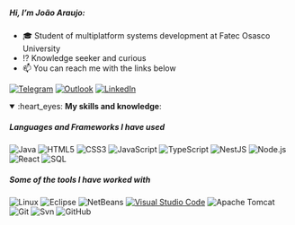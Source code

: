 ##### Hi, I’m João Araujo:

- :mortar_board: Student of multiplatform systems development at Fatec Osasco University
- :interrobang: Knowledge seeker and curious
- :mailbox: You can reach me with the links below

[![Telegram](https://img.shields.io/badge/-TELEGRAM-2CA5E0?style=for-the-badge&logo=telegram&logoColor=white)](https://t.me/eojohnaraujo)
[![Outlook](https://img.shields.io/badge/-OUTLOOK-0078D4?style=for-the-badge&logo=microsoftoutlook&logoColor=white)](mailto:j.joaosantos@outlook.com)
[![LinkedIn](https://img.shields.io/badge/-LINKEDIN-0077B5?style=for-the-badge&logo=linkedin&logoColor=white)](https://www.linkedin.com/in/jaraujo-santos/)


<details open>
 <summary>:heart_eyes: <b>My skills and knowledge</b>: </summary>

##### Languages and Frameworks I have used

![Java](https://img.shields.io/badge/-Java-000000?style=flat&logo=Java)
![HTML5](https://img.shields.io/badge/-HTML5-000000?style=flat&logo=HTML5)
![CSS3](https://img.shields.io/badge/-CSS3-000000?style=flat&logo=css3)
![JavaScript](https://img.shields.io/badge/-JavaScript-000000?style=flat&logo=javascript)
![TypeScript](https://img.shields.io/badge/-TypeScript-000000?style=flat&logo=typescript)
![NestJS](https://img.shields.io/badge/-NestJS-000000?style=flat&logo=nestjs)
![Node.js](https://img.shields.io/badge/-Node-000?&logo=node.js)
![React](https://img.shields.io/badge/-React-000?&logo=React)
![SQL](https://img.shields.io/badge/-SQL-FFFFFF?style=flat&logo=MySQL)


##### Some of the tools I have worked with

![Linux](https://img.shields.io/badge/-Linux-000?&logo=Linux&logoColor=FFF)
![Eclipse](https://img.shields.io/badge/-Eclipse-FFFFFF?style=flat&logo=eclipseide&logoColor=2C2255)
![NetBeans](https://img.shields.io/badge/-Netbeans-222222?style=flat&logo=apachenetbeanside&logoColor=1B6AC6)
[![Visual Studio Code](https://img.shields.io/badge/-VSCode-222222?style=flat&logo=visual-studio-code&logoColor=007ACC)](https://github.com/microsoft/vscode)
![Apache Tomcat](https://img.shields.io/badge/-Apache%20Tomcat-222222?style=flat&logo=apachetomcat&logoColor=F8DC75)
![Git](https://img.shields.io/badge/-Git-222222?style=flat&logo=git&logoColor=F05032)
![Svn](https://img.shields.io/badge/-Svn-222222?style=flat&logo=subversion&logoColor=809CC9)
![GitHub](https://img.shields.io/badge/-GitHub-222222?style=flat&logo=github&logoColor=FFFFFF)

</details>



